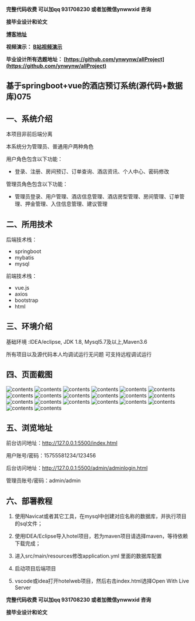 **完整代码收费  可以加qq 931708230 或者加微信ynwwxid 咨询**

**接毕业设计和论文**

**[博客地址](https://blog.csdn.net/2303_76227485/article/details/130637253)**

**视频演示：
[B站视频演示](https://space.bilibili.com/384537280)**

**毕业设计所有选题地址：
[https://github.com/ynwynw/allProject](https://github.com/ynwynw/allProject)**

## 基于springboot+vue的酒店预订系统(源代码+数据库)075

## 一、系统介绍
本项目非前后端分离

本系统分为管理员、普通用户两种角色

用户角色包含以下功能：
- 登录、注册、房间预订、订单查询、酒店资讯、个人中心、密码修改

管理员角色包含以下功能：
- 管理员登录、用户管理、酒店信息管理、酒店房型管理、房间管理、订单管理、押金管理、入住信息管理、建议管理


## 二、所用技术

后端技术栈：

- springboot
- mybatis
- mysql

前端技术栈：

- vue.js
- axios
- bootstrap
- html



## 三、环境介绍

基础环境 :IDEA/eclipse, JDK 1.8, Mysql5.7及以上,Maven3.6

所有项目以及源代码本人均调试运行无问题 可支持远程调试运行

## 四、页面截图

![contents](./picture/picture1.png)
![contents](./picture/picture2.png)
![contents](./picture/picture3.png)
![contents](./picture/picture4.png)
![contents](./picture/picture5.png)
![contents](./picture/picture6.png)
![contents](./picture/picture6-1.png)
![contents](./picture/picture7.png)
![contents](./picture/picture8.png)
![contents](./picture/picture9.png)
![contents](./picture/picture10.png)
![contents](./picture/picture11.png)
![contents](./picture/picture12.png)
![contents](./picture/picture13.png)
![contents](./picture/picture14.png)
![contents](./picture/picture15.png)
![contents](./picture/picture16.png)
![contents](./picture/picture17.png)
![contents](./picture/picture18.png)
![contents](./picture/picture19.png)

## 五、浏览地址
前台访问地址：http://127.0.0.1:5500/index.html

用户账号/密码：15755581234/123456

后台访问地址：http://127.0.0.1:5500/admin/adminlogin.html

管理员账号/密码：admin/admin

## 六、部署教程

1. 使用Navicat或者其它工具，在mysql中创建对应名称的数据库，并执行项目的sql文件；

2. 使用IDEA/Eclipse导入hotel项目，若为maven项目请选择maven，等待依赖下载完成；

3. 进入src/main/resources修改application.yml 里面的数据库配置

4. 启动项目后端项目

5. vscode或idea打开hotelweb项目，然后右击index.html选择Open With Live Server


**完整代码收费  可以加qq 931708230 或者加微信ynwwxid 咨询**

**接毕业设计和论文**





